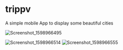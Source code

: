 # trippv
A simple mobile App to display some beautiful cities

![Screenshot_1598966495](https://user-images.githubusercontent.com/45359257/91857758-419c4f80-ec60-11ea-9f53-b5628c48eada.png)

![Screenshot_1598966514](https://user-images.githubusercontent.com/45359257/91857801-537df280-ec60-11ea-9fce-e98817e24299.png)
![Screenshot_1598966555](https://user-images.githubusercontent.com/45359257/91858357-f6367100-ec60-11ea-882c-9a1d89d08608.png)

